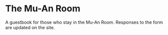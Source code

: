 # The Mu-An Room

A guestbook for those who stay in the Mu-An Room. Responses to the form are updated on the site.
